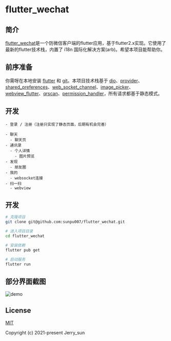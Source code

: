 # flutter_wechat

## 简介

[flutter_wechat](https://github.com/sunpu007/flutter_wechat)是一个防微信客户端的flutter应用，基于flutter2.x实现。它使用了最新的flutter技术栈，内置了 i18n 国际化解决方案(arb)。希望本项目能帮助你。

## 前序准备

你需呀在本地安装 [flutter](https://flutter.dev/docs/get-started/install) 和 [git](https://git-scm.com/)。本项目技术栈基于 [dio](https://pub.dev/packages/dio)、[provider](https://pub.dev/packages/provider)、[shared_preferences](https://pub.dev/packages/shared_preferences)、[web_socket_channel](https://pub.dev/packages/web_socket_channel)、[image_picker](https://pub.dev/packages/image_picker)、[webview_flutter](https://pub.dev/packages/webview_flutter)、[qrscan](https://pub.dev/packages/qrscan)、[permission_handler](https://pub.dev/packages/permission_handler)，所有请求都基于静态模式。

## 开发

```
- 登录 / 注册（注册只实现了静态页面，后期有机会完善）

- 聊天
  - 聊天页
- 通讯录
  - 个人详情
    - 图片预览
- 发现
  - 朋友圈
- 我的
  - websocket连接
- 扫一扫
  - webview

```

## 开发

```bash
# 克隆项目
git clone git@github.com:sunpu007/flutter_wechat.git

# 进入项目目录
cd flutter_wechat

# 安装依赖
flutter pub get

# 启动服务
flutter run
```
## 部分界面截图

![demo](https://user-images.githubusercontent.com/20461171/127133672-211d77be-8ee6-4972-a5fb-6f4ec690444c.png)

## License

[MIT](https://github.com/sunpu007/flutter_wechat/blob/main/LICENSE)

Copyright (c) 2021-present Jerry_sun
